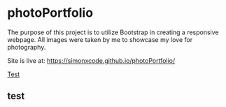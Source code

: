# photoPortfolio

The purpose of this project is to utilize Bootstrap in creating a responsive webpage.
All images were taken by me to showcase my love for photography.

Site is live at: https://simonxcode.github.io/photoPortfolio/


<a href="test">Test</a>
##
##
##
##
##
##
##
##
##
##
##
##
##
##
##
##
##
##
##
##
## test

